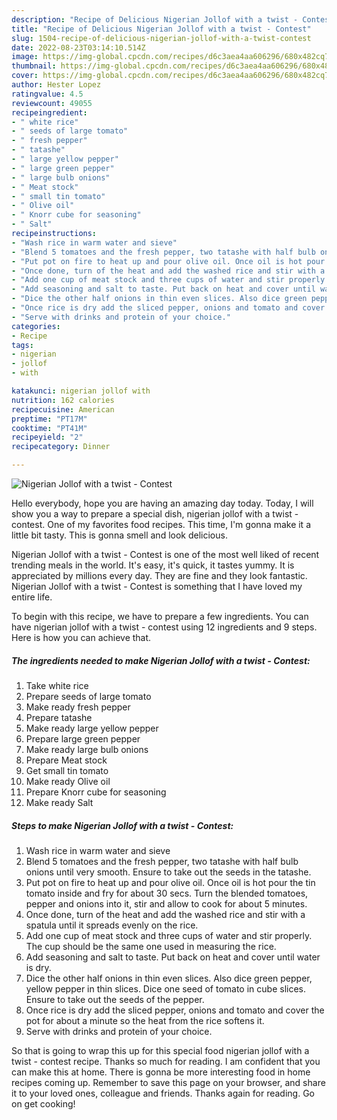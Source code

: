 ```yaml
---
description: "Recipe of Delicious Nigerian Jollof with a twist - Contest"
title: "Recipe of Delicious Nigerian Jollof with a twist - Contest"
slug: 1504-recipe-of-delicious-nigerian-jollof-with-a-twist-contest
date: 2022-08-23T03:14:10.514Z
image: https://img-global.cpcdn.com/recipes/d6c3aea4aa606296/680x482cq70/nigerian-jollof-with-a-twist-contest-recipe-main-photo.jpg
thumbnail: https://img-global.cpcdn.com/recipes/d6c3aea4aa606296/680x482cq70/nigerian-jollof-with-a-twist-contest-recipe-main-photo.jpg
cover: https://img-global.cpcdn.com/recipes/d6c3aea4aa606296/680x482cq70/nigerian-jollof-with-a-twist-contest-recipe-main-photo.jpg
author: Hester Lopez
ratingvalue: 4.5
reviewcount: 49055
recipeingredient:
- " white rice"
- " seeds of large tomato"
- " fresh pepper"
- " tatashe"
- " large yellow pepper"
- " large green pepper"
- " large bulb onions"
- " Meat stock"
- " small tin tomato"
- " Olive oil"
- " Knorr cube for seasoning"
- " Salt"
recipeinstructions:
- "Wash rice in warm water and sieve"
- "Blend 5 tomatoes and the fresh pepper, two tatashe with half bulb onions until very smooth. Ensure to take out the seeds in the tatashe."
- "Put pot on fire to heat up and pour olive oil. Once oil is hot pour the tin tomato inside and fry for about 30 secs. Turn the blended tomatoes, pepper and onions into it, stir and allow to cook for about 5 minutes."
- "Once done, turn of the heat and add the washed rice and stir with a spatula until it spreads evenly on the rice."
- "Add one cup of meat stock and three cups of water and stir properly. The cup should be the same one used in measuring the rice."
- "Add seasoning and salt to taste. Put back on heat and cover until water is dry."
- "Dice the other half onions in thin even slices. Also dice green pepper, yellow pepper in thin slices. Dice one seed of tomato in cube slices. Ensure to take out the seeds of the pepper."
- "Once rice is dry add the sliced pepper, onions and tomato and cover the pot for about a minute so the heat from the rice softens it."
- "Serve with drinks and protein of your choice."
categories:
- Recipe
tags:
- nigerian
- jollof
- with

katakunci: nigerian jollof with 
nutrition: 162 calories
recipecuisine: American
preptime: "PT17M"
cooktime: "PT41M"
recipeyield: "2"
recipecategory: Dinner

---
```



![Nigerian Jollof with a twist - Contest](https://img-global.cpcdn.com/recipes/d6c3aea4aa606296/680x482cq70/nigerian-jollof-with-a-twist-contest-recipe-main-photo.jpg)

Hello everybody, hope you are having an amazing day today. Today, I will show you a way to prepare a special dish, nigerian jollof with a twist - contest. One of my favorites food recipes. This time, I'm gonna make it a little bit tasty. This is gonna smell and look delicious.



Nigerian Jollof with a twist - Contest is one of the most well liked of recent trending meals in the world. It's easy, it's quick, it tastes yummy. It is appreciated by millions every day. They are fine and they look fantastic. Nigerian Jollof with a twist - Contest is something that I have loved my entire life.


To begin with this recipe, we have to prepare a few ingredients. You can have nigerian jollof with a twist - contest using 12 ingredients and 9 steps. Here is how you can achieve that.

<!--inarticleads1-->

##### The ingredients needed to make Nigerian Jollof with a twist - Contest:

1. Take  white rice
1. Prepare  seeds of large tomato
1. Make ready  fresh pepper
1. Prepare  tatashe
1. Make ready  large yellow pepper
1. Prepare  large green pepper
1. Make ready  large bulb onions
1. Prepare  Meat stock
1. Get  small tin tomato
1. Make ready  Olive oil
1. Prepare  Knorr cube for seasoning
1. Make ready  Salt




<!--inarticleads2-->

##### Steps to make Nigerian Jollof with a twist - Contest:

1. Wash rice in warm water and sieve
1. Blend 5 tomatoes and the fresh pepper, two tatashe with half bulb onions until very smooth. Ensure to take out the seeds in the tatashe.
1. Put pot on fire to heat up and pour olive oil. Once oil is hot pour the tin tomato inside and fry for about 30 secs. Turn the blended tomatoes, pepper and onions into it, stir and allow to cook for about 5 minutes.
1. Once done, turn of the heat and add the washed rice and stir with a spatula until it spreads evenly on the rice.
1. Add one cup of meat stock and three cups of water and stir properly. The cup should be the same one used in measuring the rice.
1. Add seasoning and salt to taste. Put back on heat and cover until water is dry.
1. Dice the other half onions in thin even slices. Also dice green pepper, yellow pepper in thin slices. Dice one seed of tomato in cube slices. Ensure to take out the seeds of the pepper.
1. Once rice is dry add the sliced pepper, onions and tomato and cover the pot for about a minute so the heat from the rice softens it.
1. Serve with drinks and protein of your choice.




So that is going to wrap this up for this special food nigerian jollof with a twist - contest recipe. Thanks so much for reading. I am confident that you can make this at home. There is gonna be more interesting food in home recipes coming up. Remember to save this page on your browser, and share it to your loved ones, colleague and friends. Thanks again for reading. Go on get cooking!
